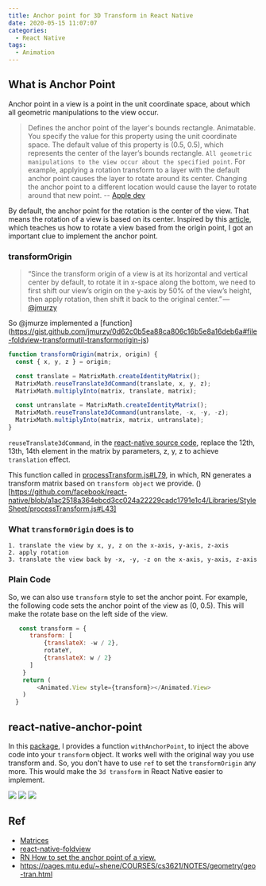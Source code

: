 ```yaml
---
title: Anchor point for 3D Transform in React Native
date: 2020-05-15 11:07:07
categories: 
  - React Native
tags:
  - Animation
---
```


## What is Anchor Point 

Anchor point in a view is a point in the unit coordinate space, about which all geometric manipulations to the view occur. 

> Defines the anchor point of the layer's bounds rectangle. Animatable. 
> You specify the value for this property using the unit coordinate space. The default value of this property is (0.5, 0.5), which represents the center of the layer’s bounds rectangle. `All geometric manipulations to the view occur about the specified point`. For example, applying a rotation transform to a layer with the default anchor point causes the layer to rotate around its center. Changing the anchor point to a different location would cause the layer to rotate around that new point.                -- [Apple dev](https://developer.apple.com/documentation/quartzcore/calayer/1410817-anchorpoint)

By default, the anchor point for the rotation is the center of the view. That means the rotation of a view is based on its center. Inspired by this [article](https://commitocracy.com/implementing-foldview-in-react-native-e970011f98b8#.k95f793qe), which teaches us how to rotate a view based from the origin point, I got an important clue to implement the anchor point.  

### transformOrigin

> “Since the transform origin of a view is at its horizontal and vertical center by default, to rotate it in x-space along the bottom, we need to first shift our view’s origin on the y-axis by 50% of the view’s height, then apply rotation, then shift it back to the original center.” — [@jmurzy](https://commitocracy.com/implementing-foldview-in-react-native-e970011f98b8)

So @jmurze implemented a [function]
(https://gist.github.com/jmurzy/0d62c0b5ea88ca806c16b5e8a16deb6a#file-foldview-transformutil-transformorigin-js)

```js
function transformOrigin(matrix, origin) {
  const { x, y, z } = origin;

  const translate = MatrixMath.createIdentityMatrix();
  MatrixMath.reuseTranslate3dCommand(translate, x, y, z);
  MatrixMath.multiplyInto(matrix, translate, matrix);

  const untranslate = MatrixMath.createIdentityMatrix();
  MatrixMath.reuseTranslate3dCommand(untranslate, -x, -y, -z);
  MatrixMath.multiplyInto(matrix, matrix, untranslate);
}
```
`reuseTranslate3dCommand`, in the [react-native source code](https://github.com/facebook/react-native/blob/a1ac2518a364ebcd3cc024a22229cadc1791e1c4/Libraries/Utilities/MatrixMath.js#L95), replace the 12th, 13th, 14th element in the matrix by parameters, z, y, z to achieve `translation` effect. 

This function called in [processTransform.js#L79](https://github.com/facebook/react-native/blob/a1ac2518a364ebcd3cc024a22229cadc1791e1c4/Libraries/StyleSheet/processTransform.js#L79), in which, RN generates a transform matrix based on `transform object` we provide. ()[https://github.com/facebook/react-native/blob/a1ac2518a364ebcd3cc024a22229cadc1791e1c4/Libraries/StyleSheet/processTransform.js#L43]

### What `transformOrigin` does is to
```
1. translate the view by x, y, z on the x-axis, y-axis, z-axis 
2. apply rotation
3. translate the view back by -x, -y, -z on the x-axis, y-axis, z-axis 
```

### Plain Code

So, we can also use `transform` style to set the anchor point. For example, the following code sets the anchor point of the view as (0, 0.5). This will make the rotate base on the left side of the view. 

```javascript
   const transform = {
      transform: [
          {translateX: -w / 2}, 
          rotateY, 
          {translateX: w / 2}
      ]
    }
    return (   
        <Animated.View style={transform}></Animated.View>
    )
  }

```

## react-native-anchor-point

In this [package](https://github.com/sueLan/react-native-anchor-point), I provides a function `withAnchorPoint`, to inject the above code into your `transform` object. It works well with the original way you use transform and. So, you don't have to use `ref` to set the `transformOrigin` any more. This would make the `3d transform` in React Native easier to implement. 

![](./rotateZ.gif)
![](./rotateXY.gif)
![](./rotate.gif)

## Ref

- [Matrices](http://www.opengl-tutorial.org/beginners-tutorials/tutorial-3-matrices/)
- [react-native-foldview](https://github.com/jmurzy/react-native-foldview)
- [RN How to set the anchor point of a view.](https://stackoverflow.com/a/60632809/4026902)
- https://pages.mtu.edu/~shene/COURSES/cs3621/NOTES/geometry/geo-tran.html
